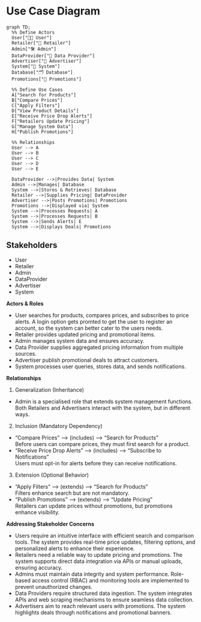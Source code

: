 # Use Case Diagram

```mermaid
graph TD;
  %% Define Actors
  User["🧑‍💻 User"] 
  Retailer["🏪 Retailer"]
  Admin["🛠️ Admin"]
  DataProvider["🔗 Data Provider"]
  Advertiser["📢 Advertiser"]
  System["🤖 System"]
  Database["🗂️ Database"]
  Promotions["🎯 Promotions"]
  
  %% Define Use Cases
  A["Search for Products"]
  B["Compare Prices"]
  C["Apply Filters"]
  D["View Product Details"]
  E["Receive Price Drop Alerts"]
  F["Retailers Update Pricing"]
  G["Manage System Data"]
  H["Publish Promotions"]
  
  %% Relationships
  User --> A
  User --> B
  User --> C
  User --> D
  User --> E

  DataProvider -->|Provides Data| System
  Admin -->|Manages| Database
  System -->|Stores & Retrieves| Database
  Retailer -->|Supplies Pricing| DataProvider
  Advertiser -->|Posts Promotions| Promotions
  Promotions -->|Displayed via| System
  System -->|Processes Requests| A
  System -->|Processes Requests| B
  System -->|Sends Alerts| E
  System -->|Displays Deals| Promotions
```

## Stakeholders
* User
* Retailer
* Admin
* DataProvider
* Advertiser
* System

**Actors & Roles**  
* User searches for products, compares prices, and subscribes to price alerts. A login option gets promted to get the user to register an account, so the system can better cater to the users needs.  
* Retailer provides updated pricing and promotional items.  
* Admin manages system data and ensures accuracy.  
* Data Provider supplies aggregated pricing information from multiple sources.  
* Advertiser publish promotional deals to attract customers.  
* System processes user queries, stores data, and sends notifications.  

**Relationships**  
1. Generalization (Inheritance)<br/>
* Admin is a specialised role that extends system management functions. Both Retailers and Advertisers interact with the system, but in different ways.
2. Inclusion (Mandatory Dependency)<br/>
* “Compare Prices” ⟶ (includes) ⟶ “Search for Products”<br/>
Before users can compare prices, they must first search for a product.
* “Receive Price Drop Alerts” ⟶ (includes) ⟶ “Subscribe to Notifications”<br/>
Users must opt-in for alerts before they can receive notifications.
3. Extension (Optional Behavior)<br/>
* “Apply Filters” ⟶ (extends) ⟶ “Search for Products”<br/>
Filters enhance search but are not mandatory.
* “Publish Promotions” ⟶ (extends) ⟶ “Update Pricing”<br/>
Retailers can update prices without promotions, but promotions enhance visibility.

**Addressing Stakeholder Concerns**  
* Users require an intuitive interface with efficient search and comparison tools. The system provides real-time price updates, filtering options, and personalized alerts to enhance their experience.
* Retailers need a reliable way to update pricing and promotions. The system supports direct data integration via APIs or manual uploads, ensuring accuracy.
* Admins must maintain data integrity and system performance. Role-based access control (RBAC) and monitoring tools are implemented to prevent unauthorized changes.
* Data Providers require structured data ingestion. The system integrates APIs and web scraping mechanisms to ensure seamless data collection.
* Advertisers aim to reach relevant users with promotions. The system highlights deals through notifications and promotional banners.
